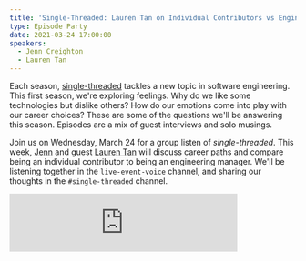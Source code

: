 ```yaml
---
title: 'Single-Threaded: Lauren Tan on Individual Contributors vs Engineering Managers'
type: Episode Party
date: 2021-03-24 17:00:00
speakers:
  - Jenn Creighton
  - Lauren Tan
---
```


Each season, [single-threaded](https://anchor.fm/single-threaded/) tackles a new topic in software engineering. This first season, we're exploring feelings. Why do we like some technologies but dislike others? How do our emotions come into play with our career choices? These are some of the questions we'll be answering this season. Episodes are a mix of guest interviews and solo musings.

Join us on Wednesday, March 24 for a group listen of _single-threaded_. This week, [Jenn](https://twitter.com/gurlcode) and guest [Lauren Tan](https://twitter.com/sugarpirate_) will discuss career paths and compare being an individual contributor to being an engineering manager. We'll be listening together in the `live-event-voice` channel, and sharing our thoughts in the `#single-threaded` channel.

<iframe src="https://anchor.fm/single-threaded/embed/episodes/Lauren-Tan-on-Manager-vs--Individual-Contributor-etbs2j/a-a51i9rh" height="102px" width="400px" frameborder="0" scrolling="no"></iframe>
